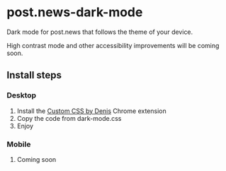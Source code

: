 # post.news-dark-mode
Dark mode for post.news that follows the theme of your device.

High contrast mode and other accessibility improvements will be coming soon.

## Install steps
### Desktop
1. Install the [Custom CSS by Denis](https://chrome.google.com/webstore/detail/custom-css-by-denis/cemphncflepgmgfhcdegkbkekifodacd) Chrome extension
2. Copy the code from dark-mode.css
3. Enjoy
### Mobile
1. Coming soon
